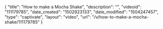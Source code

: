 {
    "title": "How to make a Mocha Shake",
    "description": "",
    "videoid": "111179785",
    "date_created": "1502923133",
    "date_modified": "1504247457",
    "type": "captivate",
    "layout": "video",
    "url": "\/v\/how-to-make-a-mocha-shake\/111179785"
}